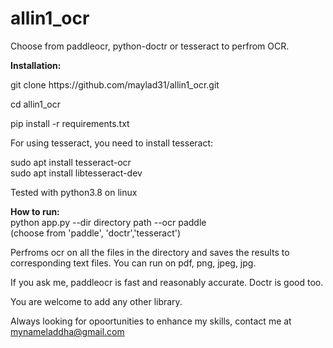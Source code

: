 # allin1_ocr
Choose from paddleocr, python-doctr or tesseract to perfrom OCR.

**Installation:**</br>

git clone https://<i></i>github.com/maylad31/allin1_ocr.git </br>

cd allin1_ocr</br>

pip install -r requirements.txt

For using tesseract, you need to install tesseract:

sudo apt install tesseract-ocr</br>
sudo apt install libtesseract-dev</br>

Tested with python3.8 on linux


**How to run:**</br>
python app.py --dir directory path --ocr paddle </br>   (choose from 'paddle', 'doctr','tesseract') </br>

Perfroms ocr on all the files in the directory and saves the results to corresponding text files. You can run on pdf, png, jpeg, jpg.

If you ask me, paddleocr is fast and reasonably accurate. Doctr is good too.

You are welcome to add any other library.</br>

Always looking for opoortunities to enhance my skills, contact me at mynameladdha@gmail.com







